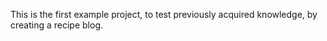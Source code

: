This is the first example project, to test previously acquired knowledge, by creating a recipe blog.